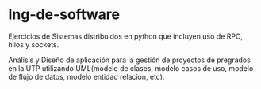 # Ing-de-software

Ejercicios de Sistemas distribuidos en python que incluyen uso de RPC, hilos y sockets.

Análisis y Diseño de aplicación para la gestión de proyectos de pregrados en la UTP utilizando UML(modelo de clases, modelo casos de uso, modelo de flujo de datos, modelo entidad relación, etc).
